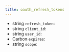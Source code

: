 ```yaml
---
title: oauth_refresh_tokens  
---
```


- <span class="type">string</span>  <span class="v-identifier">`refresh_token`</span>:
- <span class="type">string</span>  <span class="v-identifier">`client_id`</span>:
- <span class="type">string</span>  <span class="v-identifier">`user_id`</span>:
- <span class="type">Carbon</span>  <span class="v-identifier">`expires`</span>:
- <span class="type">string</span>  <span class="v-identifier">`scope`</span>:
